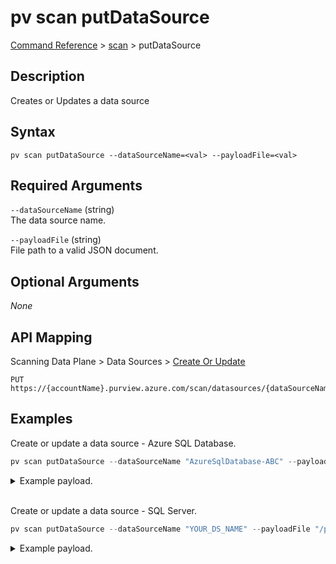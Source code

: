 # pv scan putDataSource
[Command Reference](../../../README.md#command-reference) > [scan](./main.md) > putDataSource

## Description
Creates or Updates a data source

## Syntax
```
pv scan putDataSource --dataSourceName=<val> --payloadFile=<val>
```

## Required Arguments
`--dataSourceName` (string)  
The data source name.

`--payloadFile` (string)  
File path to a valid JSON document.

## Optional Arguments
*None*

## API Mapping
Scanning Data Plane > Data Sources > [Create Or Update](https://docs.microsoft.com/en-us/rest/api/purview/scanningdataplane/data-sources/create-or-update)
```
PUT https://{accountName}.purview.azure.com/scan/datasources/{dataSourceName}
```

## Examples
Create or update a data source - Azure SQL Database.
```powershell
pv scan putDataSource --dataSourceName "AzureSqlDatabase-ABC" --payloadFile "/path/to/file.json"  
```
<details><summary>Example payload.</summary>
<p>

```json
{
    "kind": "AzureSqlDatabase",
    "name": "AzureSqlDatabase-ABC",
    "properties": {
        "serverEndpoint": "my-sqlsvr.database.windows.net",
        "subscriptionId": "2c334b6c-e556-40ac-a4c0-c0d1d2e08ca0",
        "resourceGroup": "pvlab-taygan",
        "location": "westeurope",
        "resourceName": "my-sqlsvr",
        "resourceId": "/subscriptions/2c334b6c-e556-40ac-a4c0-c0d1d2e08ca0/resourceGroups/pvlab-taygan/providers/Microsoft.Sql/servers/pvlab-e2c824-sqlsvr",
        "collection": {
            "type": "CollectionReference",
            "referenceName": "esg-26fa7f24-pv"
        }
    }
}
```
</p>
</details><br />

Create or update a data source - SQL Server.
```powershell
pv scan putDataSource --dataSourceName "YOUR_DS_NAME" --payloadFile "/path/to/file.json"  
```
<details><summary>Example payload.</summary>
<p>

```json
{
    "kind": "SqlServerDatabase",
    "name": "YOUR_DS_NAME",
    "properties": {
        "serverEndpoint": "YOUR_SQL_ENDPOINT",
        "collection": {
            "type": "CollectionReference",
            "referenceName": "hqzywr"
        }
    }
}
```
</p>
</details>